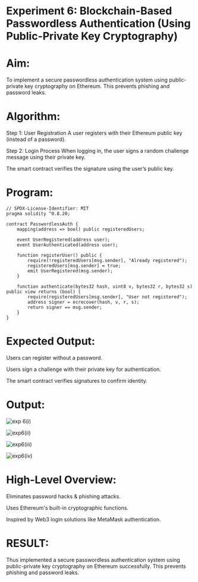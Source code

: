 # Experiment 6: Blockchain-Based Passwordless Authentication (Using Public-Private Key Cryptography)
# Aim:
To implement a secure passwordless authentication system using public-private key cryptography on Ethereum. This prevents phishing and password leaks.

# Algorithm:
Step 1: User Registration
A user registers with their Ethereum public key (instead of a password).


Step 2: Login Process
When logging in, the user signs a random challenge message using their private key.


The smart contract verifies the signature using the user’s public key.



# Program:
```
// SPDX-License-Identifier: MIT
pragma solidity ^0.8.20;

contract PasswordlessAuth {
    mapping(address => bool) public registeredUsers;

    event UserRegistered(address user);
    event UserAuthenticated(address user);

    function registerUser() public {
        require(!registeredUsers[msg.sender], "Already registered");
        registeredUsers[msg.sender] = true;
        emit UserRegistered(msg.sender);
    }

    function authenticate(bytes32 hash, uint8 v, bytes32 r, bytes32 s) public view returns (bool) {
        require(registeredUsers[msg.sender], "User not registered");
        address signer = ecrecover(hash, v, r, s);
        return signer == msg.sender;
    }
}
```

# Expected Output:
Users can register without a password.

Users sign a challenge with their private key for authentication.

The smart contract verifies signatures to confirm identity.
# Output:
![exp 6(i)](https://github.com/user-attachments/assets/23041661-3d7d-462e-8427-03254fde25d8)

![exp6(ii)](https://github.com/user-attachments/assets/9d7786c7-2762-485e-bb71-ae18d0cdefef)

![exp6(iii)](https://github.com/user-attachments/assets/2e2032a8-b75c-43ed-a9d9-9d8df22a74b7)

![exp6(iv)](https://github.com/user-attachments/assets/f78ddd13-e4bc-4b9e-a949-0d89e43b72c2)

# High-Level Overview:
Eliminates password hacks & phishing attacks.

Uses Ethereum's built-in cryptographic functions.

Inspired by Web3 login solutions like MetaMask authentication.

# RESULT: 
Thus implemented a secure passwordless authentication system using public-private key cryptography on Ethereum successfully. This prevents phishing and password leaks.



